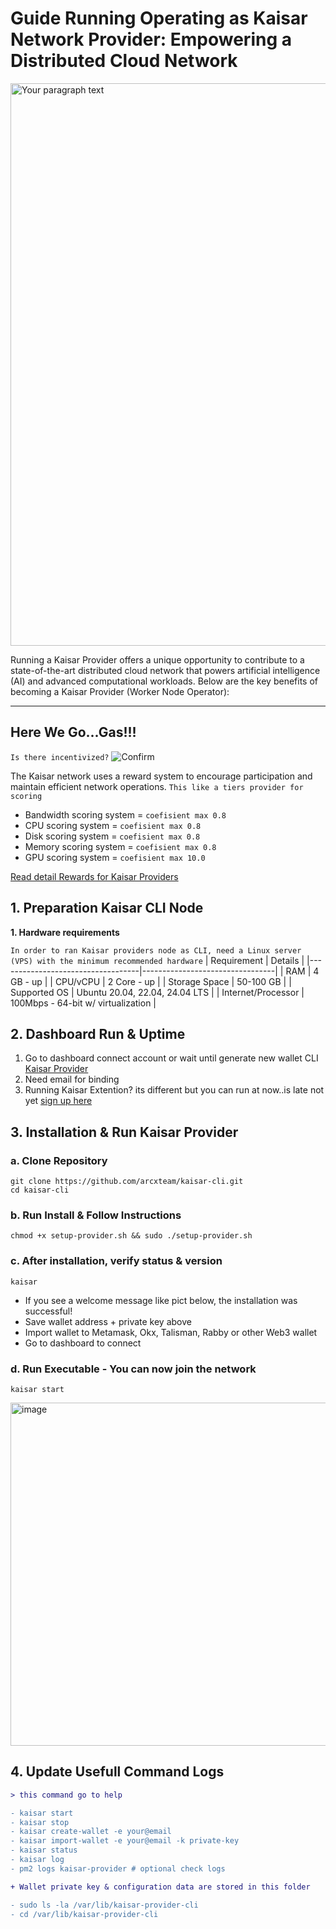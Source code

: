 # Guide Running Operating as Kaisar Network Provider: Empowering a Distributed Cloud Network

<img width="1600" height="900" alt="Your paragraph text" src="https://github.com/user-attachments/assets/52261063-9aa9-4c35-b070-6f488f9f04c2" />

Running a Kaisar Provider offers a unique opportunity to contribute to a state-of-the-art distributed cloud network that powers artificial intelligence (AI) and advanced computational workloads. Below are the key benefits of becoming a Kaisar Provider (Worker Node Operator):

---
## Here We Go...Gas!!!
`Is there incentivized?` ![Confirm](https://img.shields.io/badge/Confirm-yes-brightgreen)

The Kaisar network uses a reward system to encourage participation and maintain efficient network operations. `This like a tiers provider for scoring`
- Bandwidth scoring system = `coefisient max 0.8`
- CPU scoring system = `coefisient max 0.8`
- Disk scoring system = `coefisient max 0.8`
- Memory scoring system = `coefisient max 0.8`
- GPU scoring system = `coefisient max 10.0`

[Read detail Rewards for Kaisar Providers](https://greyscope.xyz/x/docskaisar)

## 1. Preparation Kaisar CLI Node
**1. Hardware requirements** 

`In order to ran Kaisar providers node as CLI, need a Linux server (VPS) with the minimum recommended hardware`
| Requirement                       | Details                         |
|-----------------------------------|---------------------------------|
| RAM                               | 4 GB - up                       |
| CPU/vCPU                          | 2 Core - up                     |
| Storage Space                     | 50-100 GB                       |
| Supported OS                      | Ubuntu 20.04, 22.04, 24.04 LTS  |
| Internet/Processor                | 100Mbps - 64-bit w/ virtualization |

## 2. Dashboard Run & Uptime

1. Go to dashboard connect account or wait until generate new wallet CLI [Kaisar Provider](https://greyscope.xyz/x/dashboard)
2. Need email for binding
3. Running Kaisar Extention? its different but you can run at now..is late not yet [sign up here](https://greyscope.xyz/x/kaisaridlv)

## 3. Installation & Run Kaisar Provider

### a. Clone Repository
```
git clone https://github.com/arcxteam/kaisar-cli.git
cd kaisar-cli
```
### b. Run Install & Follow Instructions
```
chmod +x setup-provider.sh && sudo ./setup-provider.sh
```
### c. After installation, verify status & version
```
kaisar
```
- If you see a welcome message like pict below, the installation was successful!
- Save wallet address + private key above
- Import wallet to Metamask, Okx, Talisman, Rabby or other Web3 wallet
- Go to dashboard to connect

### d. Run Executable - You can now join the network
```
kaisar start
```
<img width="877" height="549" alt="image" src="https://github.com/user-attachments/assets/f0466ed5-ea0c-4b2b-8496-8e9b70001aea" />

## 4. Update Usefull Command Logs

```diff
> this command go to help

- kaisar start
- kaisar stop
- kaisar create-wallet -e your@email
- kaisar import-wallet -e your@email -k private-key
- kaisar status
- kaisar log
- pm2 logs kaisar-provider # optional check logs

+ Wallet private key & configuration data are stored in this folder

- sudo ls -la /var/lib/kaisar-provider-cli
- cd /var/lib/kaisar-provider-cli
```
